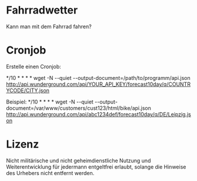 Fahrradwetter
=============

Kann man mit dem Fahrrad fahren?

Cronjob
========

Erstelle einen Cronjob:

*/10 * * * * wget -N --quiet --output-document=/path/to/programm/api.json http://api.wunderground.com/api/YOUR_API_KEY/forecast10day/q/COUNTRYCODE/CITY.json

Beispiel:
*/10 * * * * wget -N --quiet --output-document=/var/www/customers/cust123/html/bike/api.json http://api.wunderground.com/api/abc1234def/forecast10day/q/DE/Leipzig.json

Lizenz
=======

Nicht militärische und nicht geheimdienstliche Nutzung und Weiterentwicklung für jedermann entgeltfrei erlaubt, solange die Hinweise des Urhebers nicht entfernt werden.